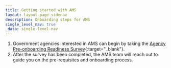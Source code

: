 ```yaml
---
title: Getting started with AMS
layout: layout-page-sidenav
description: Onboarding steps for AMS
single_level_nav: true
_data: single-level-nav
---
```


1. Government agencies interested in AMS can begin by taking the [Agency Pre-onboarding Readiness Survey](https://go.gov.sg/amsreadysurvey){:target="_blank"}.
2. After the survey has been completed, the AMS team will reach out to guide you on the pre-requisites and onboarding process.
